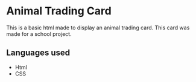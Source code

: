 # Animal Trading Card
This is a basic html made to display an animal trading card. This card was made for a school project.

## Languages used 
* Html
* CSS


 
